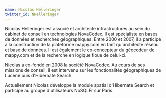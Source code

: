 ```yaml
---
name: Nicolas Helleringer
twitter_id: NHelleringer
---
```


Nicolas Helleringer est associé et architecte infrastructures au sein du cabinet de conseil en technologies NovaCodex. Il est spécialiste en bases de données et recherches géographiques.
Entre 2000 et 2007, il a participé à la construction de la plateforme mappy.com en tant qu'architecte réseau et base de données. Il est également le co-concepteur du géocodeur de mappy.com et de la recherche en logique floue de celui-ci.

Nicolas a co-fondé en 2008 la société NovaCodex. Au cours de ses missions de conseil, il est intervenu sur les fonctionalités géographiques de Lucene puis d'Hibernate Search.

Actuellement Nicolas développe la module spatial d'Hibernate Search et participe au groupe d'utilisateurs NoSQLFr sur Paris.
